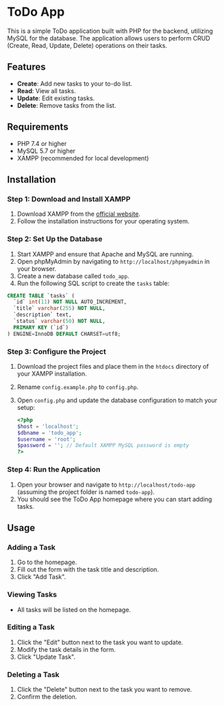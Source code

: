 # ToDo App

This is a simple ToDo application built with PHP for the backend, utilizing MySQL for the database. The application allows users to perform CRUD (Create, Read, Update, Delete) operations on their tasks.

## Features

- **Create**: Add new tasks to your to-do list.
- **Read**: View all tasks.
- **Update**: Edit existing tasks.
- **Delete**: Remove tasks from the list.

## Requirements

- PHP 7.4 or higher
- MySQL 5.7 or higher
- XAMPP (recommended for local development)

## Installation

### Step 1: Download and Install XAMPP

1. Download XAMPP from the [official website](https://www.apachefriends.org/index.html).
2. Follow the installation instructions for your operating system.

### Step 2: Set Up the Database

1. Start XAMPP and ensure that Apache and MySQL are running.
2. Open phpMyAdmin by navigating to `http://localhost/phpmyadmin` in your browser.
3. Create a new database called `todo_app`.
4. Run the following SQL script to create the `tasks` table:

```sql
CREATE TABLE `tasks` (
  `id` int(11) NOT NULL AUTO_INCREMENT,
  `title` varchar(255) NOT NULL,
  `description` text,
  `status` varchar(50) NOT NULL,
  PRIMARY KEY (`id`)
) ENGINE=InnoDB DEFAULT CHARSET=utf8;

```
### Step 3: Configure the Project

1. Download the project files and place them in the `htdocs` directory of your XAMPP installation.
2. Rename `config.example.php` to `config.php`.
3. Open `config.php` and update the database configuration to match your setup:

    ```php
    <?php
    $host = 'localhost';
    $dbname = 'todo_app';
    $username = 'root';
    $password = ''; // Default XAMPP MySQL password is empty
    ?>
    ```

### Step 4: Run the Application

1. Open your browser and navigate to `http://localhost/todo-app` (assuming the project folder is named `todo-app`).
2. You should see the ToDo App homepage where you can start adding tasks.

## Usage

### Adding a Task

1. Go to the homepage.
2. Fill out the form with the task title and description.
3. Click "Add Task".

### Viewing Tasks

- All tasks will be listed on the homepage.

### Editing a Task

1. Click the "Edit" button next to the task you want to update.
2. Modify the task details in the form.
3. Click "Update Task".

### Deleting a Task

1. Click the "Delete" button next to the task you want to remove.
2. Confirm the deletion.
